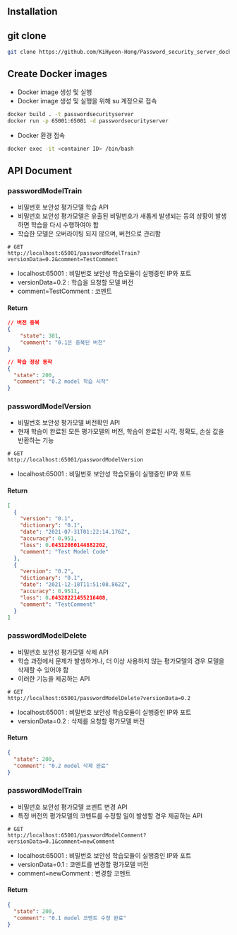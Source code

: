 ## Installation

## git clone

```bash
git clone https://github.com/KiHyeon-Hong/Password_security_server_docker.git
```

## Create Docker images

- Docker image 생성 및 실행
- Docker image 생성 및 실행을 위해 su 계정으로 접속

```bash
docker build . -t passwordsecurityserver
docker run -p 65001:65001 -d passwordsecurityserver
```

- Docker 환경 접속

```bash
docker exec -it <container ID> /bin/bash
```

## API Document

### passwordModelTrain

- 비밀번호 보안성 평가모델 학습 API
- 비밀번호 보안성 평가모델은 유출된 비밀번호가 새롭게 발생되는 등의 상황이 발생하면 학습을 다시 수행하여야 함
- 학습한 모델은 오버라이팅 되지 않으며, 버전으로 관리함

```text
# GET
http://localhost:65001/passwordModelTrain?versionData=0.2&comment=TestComment
```

- localhost:65001 : 비밀번호 보안성 학습모듈이 실행중인 IP와 포트
- versionData=0.2 : 학습을 요청할 모델 버전
- comment=TestComment : 코멘트

#### Return

```json
// 버전 중복
{
    "state": 301,
    "comment": "0.1은 중복된 버전"
}

// 학습 정상 동작
{
  "state": 200,
  "comment": "0.2 model 학습 시작"
}
```

### passwordModelVersion

- 비밀번호 보안성 평가모델 버전확인 API
- 현재 학습이 완료된 모든 평가모델의 버전, 학습이 완료된 시각, 정확도, 손실 값을 반환하는 기능

```text
# GET
http://localhost:65001/passwordModelVersion
```

- localhost:65001 : 비밀번호 보안성 학습모듈이 실행중인 IP와 포트

#### Return

```json
[
  {
    "version": "0.1",
    "dictionary": "0.1",
    "date": "2021-07-31T01:22:14.176Z",
    "accuracy": 0.951,
    "loss": 0.04312080144882202,
    "comment": "Test Model Code"
  },
  {
    "version": "0.2",
    "dictionary": "0.1",
    "date": "2021-12-18T11:51:08.862Z",
    "accuracy": 0.9511,
    "loss": 0.04328221455216408,
    "comment": "TestComment"
  }
]
```

### passwordModelDelete

- 비밀번호 보안성 평가모델 삭제 API
- 학습 과정에서 문제가 발생하거나, 더 이상 사용하지 않는 평가모델의 경우 모델을 삭제할 수 있어야 함
- 이러한 기능을 제공하는 API

```text
# GET
http://localhost:65001/passwordModelDelete?versionData=0.2
```

- localhost:65001 : 비밀번호 보안성 학습모듈이 실행중인 IP와 포트
- versionData=0.2 : 삭제를 요청할 평가모델 버전

#### Return

```json
{
  "state": 200,
  "comment": "0.2 model 삭제 완료"
}
```

### passwordModelTrain

- 비밀번호 보안성 평가모델 코멘트 변경 API
- 특정 버전의 평가모델의 코멘트를 수정할 일이 발생할 경우 제공하는 API

```text
# GET
http://localhost:65001/passwordModelComment?versionData=0.1&comment=newComment
```

- localhost:65001 : 비밀번호 보안성 학습모듈이 실행중인 IP와 포트
- versionData=0.1 : 코멘트를 변경할 평가모델 버전
- comment=newComment : 변경할 코멘트

#### Return

```json
{
  "state": 200,
  "comment": "0.1 model 코멘트 수정 완료"
}
```
